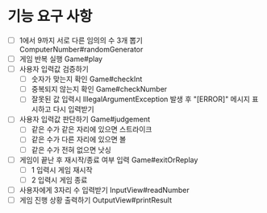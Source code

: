 # 기능 요구 사항
- [ ] 1에서 9까지 서로 다른 임의의 수 3개 뽑기 ComputerNumber#randomGenerator
- [ ] 게임 반복 실행 Game#play
- [ ] 사용자 입력값 검증하기
  - [ ] 숫자가 맞는지 확인 Game#checkInt
  - [ ] 중복되지 않는지 확인 Game#checkNumber
  - [ ] 잘못된 값 입력시 IllegalArgumentException 발생 후 "[ERROR]" 메시지 표시하고 다시 입력받기
- [ ] 사용자 입력값 판단하기 Game#judgement
  - [ ] 같은 수가 같은 자리에 있으면 스트라이크
  - [ ] 같은 수가 다른 자리에 있으면 볼
  - [ ] 같은 수가 전혀 없으면 낫싱
- [ ] 게임이 끝난 후 재시작/종료 여부 입력 Game#exitOrReplay
    - [ ] 1 입력시 게임 재시작
    - [ ] 2 입력시 게임 종료
- [ ] 사용자에게 3자리 수 입력받기 InputView#readNumber
- [ ] 게임 진행 상황 출력하기 OutputView#printResult